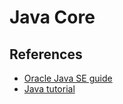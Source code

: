 # Java Core

## References

- [Oracle Java SE guide](https://docs.oracle.com/en/java/javase/)
- [Java tutorial](https://docs.oracle.com/javase/tutorial/tutorialLearningPaths.html)
